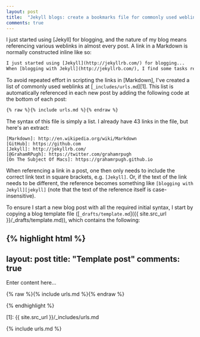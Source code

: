 ```yaml
---
layout: post
title:  "Jekyll blogs: create a bookmarks file for commonly used weblinks"
comments: true
---
```


I just started using [Jekyll] for blogging, and the nature of my blog means referencing various weblinks in almost every post. A link in a Markdown is normally constructed inline like so:

~~~ html
I just started using [Jekyll](http://jekyllrb.com/) for blogging...
When [blogging with Jekyll](http://jekyllrb.com/), I find some tasks repetitive...
~~~

To avoid repeated effort in scripting the links in [Markdown], I've created a list of commonly used weblinks at [`_includes/urls.md`][1]. This list is automatically referenced in each new post by adding the following code at the bottom of each post:

~~~ html
{% raw %}{% include urls.md %}{% endraw %}
~~~

The syntax of this file is simply a list. I already have 43 links in the file, but here's an extract:

~~~
[Markdown]: http://en.wikipedia.org/wiki/Markdown
[GitHub]: https://github.com
[Jekyll]: http://jekyllrb.com/
[@GrahamRPugh]: https://twitter.com/grahamrpugh
[On The Subject Of Macs]: https://grahamrpugh.github.io
~~~

When referencing a link in a post, one then only needs to include the correct link text in square brackets, e.g. `[Jekyll]`. Or, if the text of the link needs to be different, the reference becomes something like `[blogging with Jekyll][jekyll]` (note that the text of the reference itself is case-insensitive). 

To ensure I start a new blog post with all the required initial syntax, I start by copying a blog template file ([`_drafts/template.md`]({{ site.src_url }}/_drafts/template.md)), which contains the following:

{% highlight html %}
---
layout: post
title:  "Template post"
comments: true
---

Enter content here...

{% raw %}{% include urls.md %}{% endraw %}

{% endhighlight %}

[1]: {{ site.src_url }}/_includes/urls.md

{% include urls.md %}

